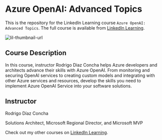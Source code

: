 # Azure OpenAI: Advanced Topics
This is the repository for the LinkedIn Learning course `Azure OpenAI: Advanced Topics`. The full course is available from [LinkedIn Learning][lil-course-url].

![lil-thumbnail-url]

## Course Description

In this course, instructor Rodrigo Diaz Concha helps Azure developers and architects advance their skills with Azure OpenAI. From monitoring and securing OpenAI services to creating custom models and integrating with other Azure services and resources, develop the skills you need to implement Azure OpenAI Service into your software solutions.

## Instructor

Rodrigo Díaz Concha

Solutions Architect, Microsoft Regional Director, and Microsoft MVP                     

Check out my other courses on [LinkedIn Learning](https://www.linkedin.com/learning/instructors/rodrigo-diaz-concha?u=104).


[0]: # (Replace these placeholder URLs with actual course URLs)

[lil-course-url]: https://www.linkedin.com/learning/azure-openai-advanced-topics
[lil-thumbnail-url]: https://media.licdn.com/dms/image/v2/D560DAQGP-fgWR3nN9Q/learning-public-crop_675_1200/learning-public-crop_675_1200/0/1730942532652?e=2147483647&v=beta&t=Vbv3glyefaUVsLYCDxWrF6Zjqp-pKgjixlKIm4Pch-4

